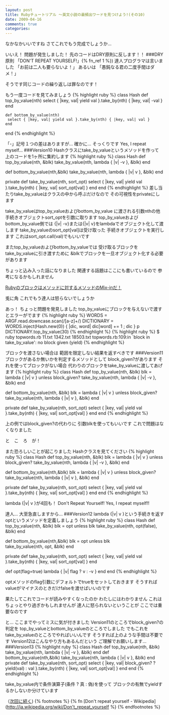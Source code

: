 ```yaml
---
layout: post
title: Rubyチュートリアル ～英文小説の最頻出ワードを見つけよう!(その10)
date: 2009-04-16
comments: true
categories:
---
```



なかなかいいですね
さてこれでもう完成でしょうか...

いいえ！
問題が発生しました！
先のコードはDRY原則に反します！！
###DRY原則
「DON'T REPEAT YOURSELF!」{% fn_ref 1 %})
達人プログラマは言いました
「お前は二人も要らないよ！」
あるいは
「愚鈍なる君の二度手間はダメ！」

そうです同じコードの繰り返しは罪なのです！

もう一度コードを見てみましょう
{% highlight ruby %}
 class Hash
    def top_by_value(nth)
     select { |key, val| yield val }.take_by(nth) { |key, val| -val }
    end
 
    def bottom_by_value(nth)
     select { |key, val| yield val }.take_by(nth) { |key, val| val }
    end
 end
{% endhighlight %}

「-」記号１つの差はありますが...
確かに...
そっくりです
Yes, I repeat myself...
###Version10
Hashクラスにtake_by_valueというメソッドを作って
上のコードを1ヶ所に集約します
{% highlight ruby %}
 class Hash
   def top_by_value(nth, &blk)
     take_by_value(nth, lambda { |v| -v }, &blk)
   end
 
   def bottom_by_value(nth,&blk)
     take_by_value(nth, lambda { |v| v }, &blk)
   end
 
   private
   def take_by_value(nth, sort_opt)
     select { |key, val| yield val }.take_by(nth) { |key, val| sort_opt[val] }
   end
 end
{% endhighlight %}
差し当たりtake_by_valueはクラスの中から呼ぶだけなので
その可視性をprivateにします

take_by_valueはtop_by_valueおよびbottom_by_value
に渡される引数nthの他
手続きオブジェクトsort_optを引数に取ります
top_by_valueおよびbottom_by_value側では
{|v| -v}または{|v| v}をlambdaでオブジェクト化して渡します
take_by_valueのsort_opt[val]は受け取った
手続きオブジェクトを実行します
これはsort_opt.call(val)でもいいです

またtop_by_valueおよびbottom_by_valueでは
受け取るブロックをtake_by_valueに引き渡すために
&blkでブロックを一旦オブジェクト化する必要があります

ちょっと込み入った話になりました
関連する話題はここにも書いているので
参考になるかもしれません

[Rubyのブロックはメソッドに対するメソッドのMix-inだ！](/2008/08/09/Ruby-Mix-in/)

兎に角
これでもう達人は怒らないでしょうか

あっ！
ちょっと問題を発見しました
top_by_valueにブロックを与えないで渡すとエラーがでます
{% highlight ruby %}
 WORDS = ARGF.read.downcase.scan(/[a-z]+/)
 DICTIONARY = WORDS.inject(Hash.new(0)) { |dic, word| dic[word] += 1 ; dic }
 p DICTIONARY.top_by_value(30)
{% endhighlight %}
{% highlight ruby %}
 $ ruby topwords.rb 11.txt 1342.txt 18503.txt 
 topwords.rb:109:in `block in take_by_value': no block given (yield)
{% endhighlight %}

ブロックを渡さない場合は
範囲を限定しない結果を返すべきです
###Version11
ブロックがあるか無いかを判定するメソッドとして
block_given?があります
それを使ってブロックがない場合
代わりのブロックをtake_by_valueに渡してあげます
{% highlight ruby %}
 class Hash
   def top_by_value(nth, &blk)
     blk = lambda { |v| v } unless block_given?
     take_by_value(nth, lambda { |v| -v }, &blk)
   end
   
   def bottom_by_value(nth, &blk)
     blk = lambda { |v| v } unless block_given?
     take_by_value(nth, lambda { |v| v }, &blk)
   end
   
   private
   def take_by_value(nth, sort_opt)
     select { |key, val| yield val }.take_by(nth) { |key, val| sort_opt[val] }
   end
 end
{% endhighlight %}

上の例ではblock_given?の代わりに
引数blkを使ってもいいです
これで問題はなくなりました

と　こ　ろ　が！

また恐ろしいことが起こりました
Hashクラスを見てください
{% highlight ruby %}
 class Hash
   def top_by_value(nth, &blk)
     blk = lambda { |v| v } unless block_given?
     take_by_value(nth, lambda { |v| -v }, &blk)
   end
   
   def bottom_by_value(nth,&blk)
     blk = lambda { |v| v } unless block_given?
     take_by_value(nth, lambda { |v| v }, &blk)
   end
   
   private
   def take_by_value(nth, sort_opt)
     select { |key, val| yield val }.take_by(nth) { |key, val| sort_opt[val] }
   end
 end
{% endhighlight %}

lambda {|v| v }が4回も！
Don't Repeat Yourself!
Yes, I repeat myself!!

達人...
大至急直しますから...
###Version12
lambda {|v| v }という手続きを返す
optというメソッドを定義しましょう
{% highlight ruby %}
 class Hash
   def top_by_value(nth, &blk)
     blk = opt unless blk
     take_by_value(nth, opt(false), &blk)
   end
 
   def bottom_by_value(nth,&blk)
     blk = opt unless blk    
     take_by_value(nth, opt, &blk)
   end
 
   private
   def take_by_value(nth, sort_opt)
     select { |key, val| yield val }.take_by(nth) { |key, val| sort_opt[val] }
   end
 
   def opt(flag=true)
     lambda { |v| flag ? v : -v }
   end
 end
{% endhighlight %}

optメソッドのflag引数にデフォルトでtrueをセットしておきます
そうすればvalueがマイナスのときだけfalseを渡せばいいのです

果たしてこれでコードが読みやすくなったのか
わたしにはわかりません
これはちょっとやり過ぎかもしれませんが
達人に怒られないということが
ここでは重要なのです

と...
ここまでやってミスに気が付きました
Version11のところでblock_given?の判定を
top_by_valueとbottom_by_valueのところでしました
でもこれをtake_by_valueのところでやればいいんです
そうすれば上のような手間は不要です
Version12はこんなやり方もあるんだという
ご理解でお願いします...
###Version13
{% highlight ruby %}
 class Hash
   def top_by_value(nth, &blk)
     take_by_value(nth, lambda { |v| -v }, &blk)
   end
   def bottom_by_value(nth,&blk)
     take_by_value(nth, lambda { |v| v }, &blk)
   end
   private
   def take_by_value(nth, sort_opt)
     select { |key, val| block_given? ? yield(val) : val }.take_by(nth) { |key, val| sort_opt[val] }
   end
 end
{% endhighlight %}

take_by_value内で条件演算子(条件 ? 真 : 偽)を使って
ブロックの有無でyieldするかしないか分けています

（[次回に続く](/2009/04/17/Ruby-11/))
{% footnotes %}
   {% fn [Don't repeat yourself - Wikipedia](http://ja.wikipedia.org/wiki/Don't_repeat_yourself %}
{% endfootnotes %}
